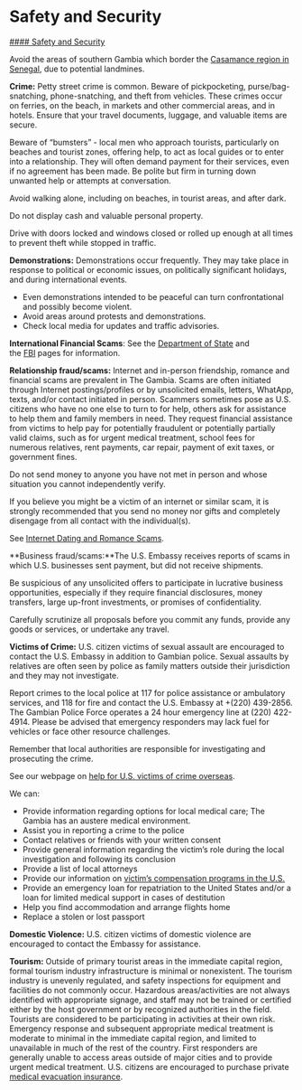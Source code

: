 # Safety and Security

[#### Safety and Security](javascript:void(0); "Safety and Security")

Avoid the areas of southern Gambia which border the [Casamance region in Senegal](https://travel.state.gov/content/travel/en/international-travel/International-Travel-Country-Information-Pages/Senegal.html), due to potential landmines.

**Crime:** Petty street crime is common. Beware of pickpocketing, purse/bag-snatching, phone-snatching, and theft from vehicles. These crimes occur on ferries, on the beach, in markets and other commercial areas, and in hotels. Ensure that your travel documents, luggage, and valuable items are secure.

Beware of “bumsters” - local men who approach tourists, particularly on beaches and tourist zones, offering help, to act as local guides or to enter into a relationship. They will often demand payment for their services, even if no agreement has been made. Be polite but firm in turning down unwanted help or attempts at conversation.

Avoid walking alone, including on beaches, in tourist areas, and after dark.

Do not display cash and valuable personal property.

Drive with doors locked and windows closed or rolled up enough at all times to prevent theft while stopped in traffic.

**Demonstrations:** Demonstrations occur frequently. They may take place in response to political or economic issues, on politically significant holidays, and during international events.

* Even demonstrations intended to be peaceful can turn confrontational and possibly become violent.
* Avoid areas around protests and demonstrations.
* Check local media for updates and traffic advisories.

**International Financial Scams**: See the [Department of State](https://travel.state.gov/content/travel/en/international-travel/emergencies/international-financial-scams.html) and the [FBI](https://www.fbi.gov/scams-and-safety/common-scams-and-crimes) pages for information.

**Relationship fraud/scams:** Internet and in-person friendship, romance and financial scams are prevalent in The Gambia. Scams are often initiated through Internet postings/profiles or by unsolicited emails, letters, WhatApp, texts, and/or contact initiated in person. Scammers sometimes pose as U.S. citizens who have no one else to turn to for help, others ask for assistance to help them and family members in need. They request financial assistance from victims to help pay for potentially fraudulent or potentially partially valid claims, such as for urgent medical treatment, school fees for numerous relatives, rent payments, car repair, payment of exit taxes, or government fines.

Do not send money to anyone you have not met in person and whose situation you cannot independently verify.

If you believe you might be a victim of an internet or similar scam, it is strongly recommended that you send no money nor gifts and completely disengage from all contact with the individual(s).

See [Internet Dating and Romance Scams](https://travel.state.gov/content/travel/en/international-travel/emergencies/international-financial-scams.html).

**Business fraud/scams:**The U.S. Embassy receives reports of scams in which U.S. businesses sent payment, but did not receive shipments.

Be suspicious of any unsolicited offers to participate in lucrative business opportunities, especially if they require financial disclosures, money transfers, large up-front investments, or promises of confidentiality.

Carefully scrutinize all proposals before you commit any funds, provide any goods or services, or undertake any travel.

**Victims of Crime:** U.S. citizen victims of sexual assault are encouraged to contact the U.S. Embassy in addition to Gambian police. Sexual assaults by relatives are often seen by police as family matters outside their jurisdiction and they may not investigate.

Report crimes to the local police at 117 for police assistance or ambulatory services, and 118 for fire and contact the U.S. Embassy at +(220) 439-2856. The Gambian Police Force operates a 24 hour emergency line at (220) 422-4914. Please be advised that emergency responders may lack fuel for vehicles or face other resource challenges.

Remember that local authorities are responsible for investigating and prosecuting the crime.

See our webpage on [help for U.S. victims of crime overseas](https://travel.state.gov/content/travel/en/international-travel/emergencies/crime.html).

We can:

* Provide information regarding options for local medical care; The Gambia has an austere medical environment.
* Assist you in reporting a crime to the police
* Contact relatives or friends with your written consent
* Provide general information regarding the victim’s role during the local investigation and following its conclusion
* Provide a list of local attorneys
* Provide our information on [victim’s compensation programs in the U.S.](https://travel.state.gov/content/travel/en/international-travel/emergencies/crime.html)
* Provide an emergency loan for repatriation to the United States and/or a loan for limited medical support in cases of destitution
* Help you find accommodation and arrange flights home
* Replace a stolen or lost passport

**Domestic Violence:** U.S. citizen victims of domestic violence are encouraged to contact the Embassy for assistance.

**Tourism:** Outside of primary tourist areas in the immediate capital region, formal tourism industry infrastructure is minimal or nonexistent. The tourism industry is unevenly regulated, and safety inspections for equipment and facilities do not commonly occur. Hazardous areas/activities are not always identified with appropriate signage, and staff may not be trained or certified either by the host government or by recognized authorities in the field. Tourists are considered to be participating in activities at their own risk. Emergency response and subsequent appropriate medical treatment is moderate to minimal in the immediate capital region, and limited to unavailable in much of the rest of the country. First responders are generally unable to access areas outside of major cities and to provide urgent medical treatment. U.S. citizens are encouraged to purchase private [medical evacuation insurance](https://travel.state.gov/content/travel/en/international-travel/before-you-go/your-health-abroad/Insurance_Coverage_Overseas.html).